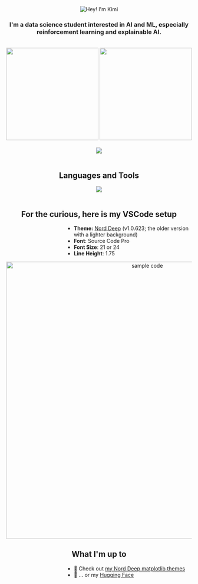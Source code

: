 <div align=center>
    <img src="https://github.com/kimichenn/kimichenn/assets/66824523/ba48963a-6ece-4d7e-adca-011617953421" alt="Hey! I'm Kimi" />
</div>

<h3 align=center>I'm a data science student interested in AI and ML, especially reinforcement learning and explainable AI.</h3>

<br>
<div align=center>
    <img height=250 src="https://kimi-readme.vercel.app/api?username=kimichenn&hide_title=false&hide_rank=true&show_icons=true&include_all_commits=true&count_private=true&disable_animations=false&locale=en&hide_border=true&custom_title=My%20Stats&title_color=e5e9f0&text_color=e5e9f0&bg_color=232731&icon_color=81a1c1&text_bold=false" />
    <img height=250 src="https://kimi-readme.vercel.app/api/top-langs/?username=kimichenn&size_weight=0.5&count_weight=0.5&count_private=true&exclude_repo=ShayminBot&layout=donut&langs_count=6&hide_border=true&title_color=e5e9f0&text_color=e5e9f0&bg_color=232731" />
</div>
<br>
<div align=center>
    <img src="https://github-readme-activity-graph.vercel.app/graph?username=kimichenn&bg_color=232731&color=e5e9f0&title_color=e5e9f0&line=81a1c1&point=e5e9f0&area=true&area_color=81a1c1&hide_border=true&custom_title=My%20Contribution%20History&height=450" />
</div>


<br>
<h2 align="center">Languages and Tools</h2>
<div align="center">
  <img src="https://skillicons.dev/icons?i=py,pytorch,tensorflow,vim,vscode,git,docker,ps,pr,ai,django,flask,js,ts,react,gatsby,html,css,bootstrap,tailwind,netlify,heroku,figma,nodejs,regex,latex,java&perline=9" />
</div>
<br>

<h2 align="center">For the curious, here is my VSCode setup</h2>
<dl><dd><dl><dd><dl><dd><dl><dd>
<ul>
	<li><strong>Theme:</strong> <a href=https://marketplace.visualstudio.com/items?itemName=marlosirapuan.nord-deep>Nord Deep</a> (v1.0.623; the older version with a lighter background)</li>
	<li><strong>Font</strong>: Source Code Pro</li>
	<li><strong>Font Size</strong>: 21 or 24</li>
	<li><strong>Line Height</strong>: 1.75</li>
</ul>
</dd></dl></dd></dl></dd></dl></dd></dl>

<div align=center>
    <img height=750 src="https://github.com/kimichenn/kimichenn/assets/66824523/04259995-6cff-4bc4-859e-36b61e548c16" alt="sample code" />
</div>

<h2 align=center>What I'm up to</h2>
<dl><dd><dl><dd><dl><dd><dl><dd>
	<ul>
		<li>👯 Check out <a href="https://github.com/kimichenn/nord-deep-mpl-stylesheet">my Nord Deep matplotlib themes</a></li>
		<li>🤗 ... or my <a href="https://huggingface.co/kimic">Hugging Face</a></li>
	</ul>
</dd></dl></dd></dl></dd></dl></dd></dl>
